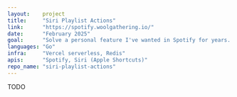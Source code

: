 ```yaml
---
layout:    project
title:     "Siri Playlist Actions"
link:      "https://spotify.woolgathering.io/"
date:      "February 2025"
goal:      "Solve a personal feature I've wanted in Spotify for years. Learn to develop Siri voice commands. Learn Go. Practice my software development flow with an LLM."
languages: "Go"
infra:     "Vercel serverless, Redis"
apis:      "Spotify, Siri (Apple Shortcuts)"
repo_name: "siri-playlist-actions"
---
```


TODO
